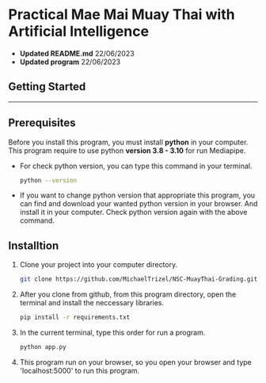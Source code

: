 # **Practical Mae Mai Muay Thai with Artificial Intelligence**
- **Updated README.md** 22/06/2023
- **Updated program** 22/06/2023

## **Getting Started**
---

## **Prerequisites**

Before you install this program, you must install **python** in your computer. This program require to use python **version 3.8 - 3.10** for run Mediapipe.

* For check python version, you can type this command in your terminal.

    ``` bash
    python --version
    ```
* If you want to change python version that appropriate this program, you can find and download your wanted python version in your browser. And install it in your computer. Check python version again with the above command.

## **Installtion**

1. Clone your project into your computer directory.
    
    ``` bash 
    git clone https://github.com/MichaelTrizel/NSC-MuayThai-Grading.git
    ```

2. After you clone from github, from this program directory, open the terminal and install the neccessary libraries.

    ``` bash 
    pip install -r requirements.txt
    ```

3. In the current terminal, type this order for run a program.

    ``` bash 
    python app.py
    ```

4. This program run on your browser, so you open your browser and type 'localhost:5000' to run this program.



